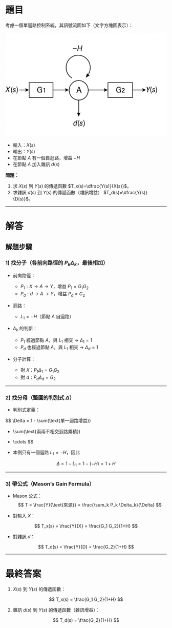 

# 題目

考慮一個單迴路控制系統，其訊號流圖如下（文字方塊圖表示）：

<img src="梅森公式例題1.png" alt="梅森公式例題1">

- 輸入：$X(s)$  
- 輸出：$Y(s)$  
- 在節點 $A$ 有一個自迴路，增益 $-H$  
- 在節點 $A$ 加入雜訊 $d(s)$  

**問題：**  
1. 求 $X(s)$ 到 $Y(s)$ 的傳遞函數 $T_x(s)=\dfrac{Y(s)}{X(s)}$。  
2. 求雜訊 $d(s)$ 到 $Y(s)$ 的傳遞函數（雜訊增益） $T_d(s)=\dfrac{Y(s)}{D(s)}$。  

---

# 解答

## 解題步驟

### 1) 找分子（各前向路徑的 $P_k \Delta_k$，最後相加）

- 前向路徑：  
  - $P_1: X \to A \to Y$，增益 $P_1 = G_1 G_2$  
  - $P_d: d \to A \to Y$，增益 $P_d = G_2$  

- 迴路：  
  - $L_1 = -H$（節點 $A$ 自迴路）  

- $\Delta_k$ 的判斷：  
  - $P_1$ 經過節點 $A$，與 $L_1$ 相交 → $\Delta_1 = 1$  
  - $P_d$ 也經過節點 $A$，與 $L_1$ 相交 → $\Delta_d = 1$  

- 分子計算：  
  - 對 $X$：$P_1 \Delta_1 = G_1 G_2$  
  - 對 $d$：$P_d \Delta_d = G_2$

---

### 2) 找分母（整圖的判別式 $\Delta$）

- 判別式定義：  

$$
  \Delta = 1 - \sum(\text{單一迴路增益})
  + \sum(\text{兩兩不相交迴路乘積})
  - \cdots
$$

- 本例只有一個迴路 $L_1=-H$，因此  

$$
  \Delta = 1 - L_1 = 1 - (-H) = 1 + H
$$

---

### 3) 帶公式（Mason’s Gain Formula）

- Mason 公式：  
$$
T = \frac{Y}{\text{來源}} = \frac{\sum_k P_k \Delta_k}{\Delta}
$$

- 對輸入 $X$：  

$$
T_x(s) = \frac{Y}{X}  = \frac{G_1 G_2}{1+H}
$$

- 對雜訊 $d$：  

$$
T_d(s) = \frac{Y}{D} = \frac{G_2}{1+H}
$$

---

# 最終答案

1. $X(s)$ 到 $Y(s)$ 的傳遞函數：  

$$
T_x(s) = \frac{G_1 G_2}{1+H}
$$  

2. 雜訊 $d(s)$ 到 $Y(s)$ 的傳遞函數（雜訊增益）：  

$$
T_d(s) = \frac{G_2}{1+H}
$$

